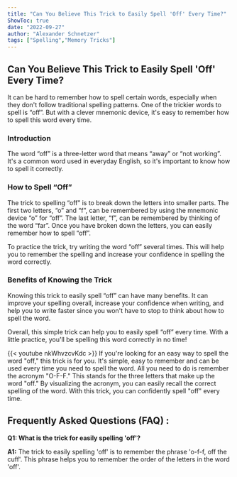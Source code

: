 ```yaml
---
title: "Can You Believe This Trick to Easily Spell 'Off' Every Time?"
ShowToc: true 
date: "2022-09-27"
author: "Alexander Schnetzer" 
tags: ["Spelling","Memory Tricks"]
---
```

## Can You Believe This Trick to Easily Spell 'Off' Every Time?

It can be hard to remember how to spell certain words, especially when they don't follow traditional spelling patterns. One of the trickier words to spell is “off”. But with a clever mnemonic device, it's easy to remember how to spell this word every time. 

### Introduction

The word “off” is a three-letter word that means “away” or “not working”. It's a common word used in everyday English, so it's important to know how to spell it correctly. 

### How to Spell “Off”

The trick to spelling “off” is to break down the letters into smaller parts. The first two letters, “o” and “f”, can be remembered by using the mnemonic device “o” for “off”. The last letter, “f”, can be remembered by thinking of the word “far”. Once you have broken down the letters, you can easily remember how to spell “off”. 

To practice the trick, try writing the word “off” several times. This will help you to remember the spelling and increase your confidence in spelling the word correctly. 

### Benefits of Knowing the Trick

Knowing this trick to easily spell “off” can have many benefits. It can improve your spelling overall, increase your confidence when writing, and help you to write faster since you won't have to stop to think about how to spell the word. 

Overall, this simple trick can help you to easily spell “off” every time. With a little practice, you'll be spelling this word correctly in no time!

{{< youtube nkWhvzcvKdc >}} 
If you're looking for an easy way to spell the word "off," this trick is for you. It's simple, easy to remember and can be used every time you need to spell the word. All you need to do is remember the acronym "O-F-F." This stands for the three letters that make up the word "off." By visualizing the acronym, you can easily recall the correct spelling of the word. With this trick, you can confidently spell "off" every time.

## Frequently Asked Questions (FAQ) :
**Q1: What is the trick for easily spelling 'off'?**

**A1:** The trick to easily spelling 'off' is to remember the phrase 'o-f-f, off the cuff'. This phrase helps you to remember the order of the letters in the word 'off'.





